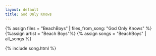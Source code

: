 ```yaml
---
layout: default
title: God Only Knows
---
```


{% assign files = "BeachBoys" | files_from_song: "God Only Knows" %}
{%assign artist = "Beach Boys"%}
{% assign songs = "BeachBoys" | all_songs %}

 
{% include song.html %}

